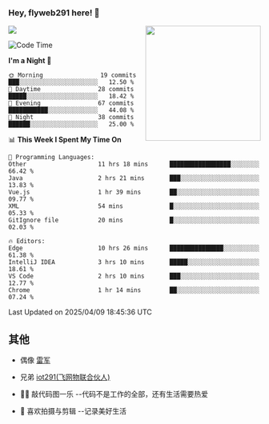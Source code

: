 ### Hey, flyweb291 here! 👋

![](https://metrics.lecoq.io/cherry291?template=classic&config.timezone=Asia%2FShanghai)
<img align='right' src="https://media.giphy.com/media/M9gbBd9nbDrOTu1Mqx/giphy.gif" width="230">
<!-- ![](https://github-readme-stats-ouuan.vercel.app/api?username=flyweb291&theme=dark&show_icons=true) -->

<!--START_SECTION:waka-->
![Code Time](http://img.shields.io/badge/Code%20Time-1%2C088%20hrs%2046%20mins-blue)

**I'm a Night 🦉** 

```text
🌞 Morning                19 commits          ███░░░░░░░░░░░░░░░░░░░░░░   12.50 % 
🌆 Daytime                28 commits          █████░░░░░░░░░░░░░░░░░░░░   18.42 % 
🌃 Evening                67 commits          ███████████░░░░░░░░░░░░░░   44.08 % 
🌙 Night                  38 commits          ██████░░░░░░░░░░░░░░░░░░░   25.00 % 
```


📊 **This Week I Spent My Time On** 

```text
💬 Programming Languages: 
Other                    11 hrs 18 mins      █████████████████░░░░░░░░   66.42 % 
Java                     2 hrs 21 mins       ███░░░░░░░░░░░░░░░░░░░░░░   13.83 % 
Vue.js                   1 hr 39 mins        ██░░░░░░░░░░░░░░░░░░░░░░░   09.77 % 
XML                      54 mins             █░░░░░░░░░░░░░░░░░░░░░░░░   05.33 % 
GitIgnore file           20 mins             █░░░░░░░░░░░░░░░░░░░░░░░░   02.03 % 

🔥 Editors: 
Edge                     10 hrs 26 mins      ███████████████░░░░░░░░░░   61.38 % 
IntelliJ IDEA            3 hrs 10 mins       █████░░░░░░░░░░░░░░░░░░░░   18.61 % 
VS Code                  2 hrs 10 mins       ███░░░░░░░░░░░░░░░░░░░░░░   12.77 % 
Chrome                   1 hr 14 mins        ██░░░░░░░░░░░░░░░░░░░░░░░   07.24 % 
```


 Last Updated on 2025/04/09 18:45:36 UTC
<!--END_SECTION:waka-->

<!--
**flyweb291/数字游牧人** is a ✨ _special_ ✨ repository because its `README.md` (this file) appears on your GitHub profile.

Here are some ideas to get you started:

- 🔭 I’m currently working on ...
- 🌱 I’m currently learning ...
- 👯 I’m looking to collaborate on ...
- 🤔 I’m looking for help with ...
- 💬 Ask me about ...
- 📫 How to reach me: ...
- 😄 Pronouns: ...
- ⚡ Fun fact: ...
-->

 ## 其他
 
- 偶像 [雷军](https://weibo.com/u/1749127163)
- 兄弟 [iot291(飞网物联合伙人)](https://github.com/iot291)

- 👨‍💻 敲代码图一乐    --代码不是工作的全部，还有生活需要热爱
- 🎥 喜欢拍摄与剪辑  --记录美好生活
